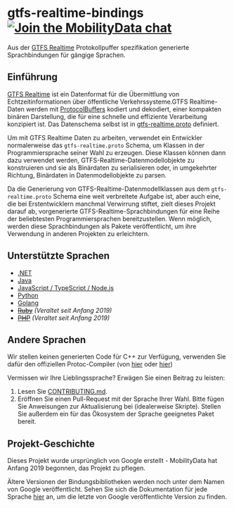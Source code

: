 # gtfs-realtime-bindings [![Join the MobilityData chat](https://img.shields.io/badge/chat-on%20slack-red)](https://bit.ly/mobilitydata-slack)

Aus der [GTFS Realtime](https://github.com/google/transit/tree/master/gtfs-realtime) Protokollpuffer spezifikation generierte Sprachbindungen für gängige Sprachen.

## Einführung

[GTFS Realtime](https://github.com/google/transit/tree/master/gtfs-realtime) ist ein Datenformat für die Übermittlung von Echtzeitinformationen über öffentliche Verkehrssysteme.GTFS Realtime-Daten werden mit [ProtocolBuffers](https://developers.google.com/protocol-buffers/) kodiert und dekodiert, einer kompakten binären Darstellung, die für eine schnelle und effiziente Verarbeitung konzipiert ist. Das Datenschema selbst ist in [gtfs-realtime.proto](https://github.com/google/transit/blob/master/gtfs-realtime/proto/gtfs-realtime.proto) definiert.

Um mit GTFS Realtime Daten zu arbeiten, verwendet ein Entwickler normalerweise das `gtfs-realtime.proto` Schema, um Klassen in der Programmiersprache seiner Wahl zu erzeugen. Diese Klassen können dann dazu verwendet werden, GTFS-Realtime-Datenmodellobjekte zu konstruieren und sie als Binärdaten zu serialisieren oder, in umgekehrter Richtung, Binärdaten in Datenmodellobjekte zu parsen.

Da die Generierung von GTFS-Realtime-Datenmodellklassen aus dem `gtfs-realtime.proto` Schema eine weit verbreitete Aufgabe ist, aber auch eine, die bei Erstentwicklern manchmal Verwirrung stiftet, zielt dieses Projekt darauf ab, vorgenerierte GTFS-Realtime-Sprachbindungen für eine Reihe der beliebtesten Programmiersprachen bereitzustellen. Wenn möglich, werden diese Sprachbindungen als Pakete veröffentlicht, um ihre Verwendung in anderen Projekten zu erleichtern.

## Unterstützte Sprachen

* [.NET](dotnet.md)
* [Java](java.md)
* [JavaScript / TypeScript / Node.js](nodejs.md)
* [Python](python.md)
* [Golang](golang.md)
* ~~[Ruby](ruby.md)~~ *(Veraltet seit Anfang 2019)*
* ~~[PHP](php.md)~~ *(Veraltet seit Anfang 2019)*

## Andere Sprachen

Wir stellen keinen generierten Code für C++ zur Verfügung, verwenden Sie dafür den offiziellen Protoc-Compiler (von [hier](https://developers.google.com/protocol-buffers/docs/downloads) oder [hier](https://github.com/google/protobuf))

Vermissen wir Ihre Lieblingssprache? Erwägen Sie einen Beitrag zu leisten:

1. Lesen Sie [CONTRIBUTING.md](https://github.com/MobilityData/gtfs-realtime-bindings/blob/master/CONTRIBUTING.md).
2. Eröffnen Sie einen Pull-Request mit der Sprache Ihrer Wahl. Bitte fügen Sie Anweisungen zur Aktualisierung bei (idealerweise Skripte). Stellen Sie außerdem ein für das Ökosystem der Sprache geeignetes Paket bereit.

## Projekt-Geschichte

Dieses Projekt wurde ursprünglich von Google erstellt - MobilityData hat Anfang 2019 begonnen, das Projekt zu pflegen.

Ältere Versionen der Bindungsbibliotheken werden noch unter dem Namen von Google veröffentlicht. Sehen Sie sich die Dokumentation für jede Sprache [hier](https://github.com/MobilityData/gtfs-realtime-bindings/tree/final-google-version) an, um die letzte von Google veröffentlichte Version zu finden.
